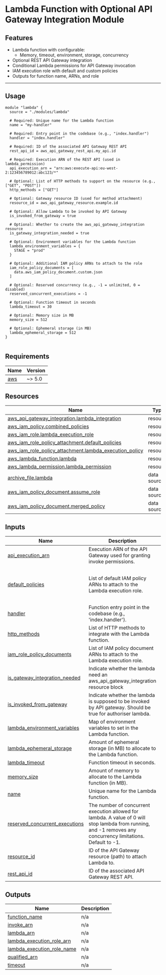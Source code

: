 # Lambda Function with Optional API Gateway Integration Module

## Features

- Lambda function with configurable:
  - Memory, timeout, environment, storage, concurrency
- Optional REST API Gateway integration
- Conditional Lambda permissions for API Gateway invocation
- IAM execution role with default and custom policies
- Outputs for function name, ARNs, and role

---

## Usage

```hcl
module "lambda" {
  source = "./modules/lambda"

  # Required: Unique name for the Lambda function
  name = "my-handler"

  # Required: Entry point in the codebase (e.g., "index.handler")
  handler = "index.handler"

  # Required: ID of the associated API Gateway REST API
  rest_api_id = aws_api_gateway_rest_api.my_api.id

  # Required: Execution ARN of the REST API (used in lambda_permission)
  api_execution_arn = "arn:aws:execute-api:eu-west-2:123456789012:abc123/*"

  # Optional: List of HTTP methods to support on the resource (e.g., ["GET", "POST"])
  http_methods = ["GET"]

  # Optional: Gateway resource ID (used for method attachment)
  resource_id = aws_api_gateway_resource.example.id

  # Optional: Allow Lambda to be invoked by API Gateway
  is_invoked_from_gateway = true

  # Optional: Whether to create the aws_api_gateway_integration resource
  is_gateway_integration_needed = true

  # Optional: Environment variables for the Lambda function
  lambda_environment_variables = {
    STAGE = "prod"
  }

  # Optional: Additional IAM policy ARNs to attach to the role
  iam_role_policy_documents = [
    data.aws_iam_policy_document.custom.json
  ]

  # Optional: Reserved concurrency (e.g., -1 = unlimited, 0 = disabled)
  reserved_concurrent_executions = -1

  # Optional: Function timeout in seconds
  lambda_timeout = 30

  # Optional: Memory size in MB
  memory_size = 512

  # Optional: Ephemeral storage (in MB)
  lambda_ephemeral_storage = 512
}


```

<!-- BEGIN_TF_DOCS -->
## Requirements

| Name | Version |
|------|---------|
| <a name="requirement_aws"></a> [aws](#requirement\_aws) | ~> 5.0 |
## Resources

| Name | Type |
|------|------|
| [aws_api_gateway_integration.lambda_integration](https://registry.terraform.io/providers/hashicorp/aws/latest/docs/resources/api_gateway_integration) | resource |
| [aws_iam_policy.combined_policies](https://registry.terraform.io/providers/hashicorp/aws/latest/docs/resources/iam_policy) | resource |
| [aws_iam_role.lambda_execution_role](https://registry.terraform.io/providers/hashicorp/aws/latest/docs/resources/iam_role) | resource |
| [aws_iam_role_policy_attachment.default_policies](https://registry.terraform.io/providers/hashicorp/aws/latest/docs/resources/iam_role_policy_attachment) | resource |
| [aws_iam_role_policy_attachment.lambda_execution_policy](https://registry.terraform.io/providers/hashicorp/aws/latest/docs/resources/iam_role_policy_attachment) | resource |
| [aws_lambda_function.lambda](https://registry.terraform.io/providers/hashicorp/aws/latest/docs/resources/lambda_function) | resource |
| [aws_lambda_permission.lambda_permission](https://registry.terraform.io/providers/hashicorp/aws/latest/docs/resources/lambda_permission) | resource |
| [archive_file.lambda](https://registry.terraform.io/providers/hashicorp/archive/latest/docs/data-sources/file) | data source |
| [aws_iam_policy_document.assume_role](https://registry.terraform.io/providers/hashicorp/aws/latest/docs/data-sources/iam_policy_document) | data source |
| [aws_iam_policy_document.merged_policy](https://registry.terraform.io/providers/hashicorp/aws/latest/docs/data-sources/iam_policy_document) | data source |
## Inputs

| Name | Description | Type | Default | Required |
|------|-------------|------|---------|:--------:|
| <a name="input_api_execution_arn"></a> [api\_execution\_arn](#input\_api\_execution\_arn) | Execution ARN of the API Gateway used for granting invoke permissions. | `string` | `""` | no |
| <a name="input_default_policies"></a> [default\_policies](#input\_default\_policies) | List of default IAM policy ARNs to attach to the Lambda execution role. | `list(string)` | <pre>[<br/>  "arn:aws:iam::aws:policy/service-role/AWSLambdaBasicExecutionRole",<br/>  "arn:aws:iam::aws:policy/CloudWatchLambdaInsightsExecutionRolePolicy"<br/>]</pre> | no |
| <a name="input_handler"></a> [handler](#input\_handler) | Function entry point in the codebase (e.g., 'index.handler'). | `string` | n/a | yes |
| <a name="input_http_methods"></a> [http\_methods](#input\_http\_methods) | List of HTTP methods to integrate with the Lambda function. | `list(string)` | `[]` | no |
| <a name="input_iam_role_policy_documents"></a> [iam\_role\_policy\_documents](#input\_iam\_role\_policy\_documents) | List of IAM policy document ARNs to attach to the Lambda execution role. | `list(string)` | `[]` | no |
| <a name="input_is_gateway_integration_needed"></a> [is\_gateway\_integration\_needed](#input\_is\_gateway\_integration\_needed) | Indicate whether the lambda need an aws\_api\_gateway\_integration resource block | `bool` | `true` | no |
| <a name="input_is_invoked_from_gateway"></a> [is\_invoked\_from\_gateway](#input\_is\_invoked\_from\_gateway) | Indicate whether the lambda is supposed to be invoked by API gateway. Should be true for authoriser lambda. | `bool` | `true` | no |
| <a name="input_lambda_environment_variables"></a> [lambda\_environment\_variables](#input\_lambda\_environment\_variables) | Map of environment variables to set in the Lambda function. | `map(string)` | `{}` | no |
| <a name="input_lambda_ephemeral_storage"></a> [lambda\_ephemeral\_storage](#input\_lambda\_ephemeral\_storage) | Amount of ephemeral storage (in MB) to allocate to the Lambda function. | `number` | `512` | no |
| <a name="input_lambda_timeout"></a> [lambda\_timeout](#input\_lambda\_timeout) | Function timeout in seconds. | `number` | `30` | no |
| <a name="input_memory_size"></a> [memory\_size](#input\_memory\_size) | Amount of memory to allocate to the Lambda function (in MB). | `number` | `512` | no |
| <a name="input_name"></a> [name](#input\_name) | Unique name for the Lambda function. | `string` | n/a | yes |
| <a name="input_reserved_concurrent_executions"></a> [reserved\_concurrent\_executions](#input\_reserved\_concurrent\_executions) | The number of concurrent execution allowed for lambda. A value of 0 will stop lambda from running, and -1 removes any concurrency limitations. Default to -1. | `number` | `-1` | no |
| <a name="input_resource_id"></a> [resource\_id](#input\_resource\_id) | ID of the API Gateway resource (path) to attach Lambda to. | `string` | `""` | no |
| <a name="input_rest_api_id"></a> [rest\_api\_id](#input\_rest\_api\_id) | ID of the associated API Gateway REST API. | `string` | `""` | no |
## Outputs

| Name | Description |
|------|-------------|
| <a name="output_function_name"></a> [function\_name](#output\_function\_name) | n/a |
| <a name="output_invoke_arn"></a> [invoke\_arn](#output\_invoke\_arn) | n/a |
| <a name="output_lambda_arn"></a> [lambda\_arn](#output\_lambda\_arn) | n/a |
| <a name="output_lambda_execution_role_arn"></a> [lambda\_execution\_role\_arn](#output\_lambda\_execution\_role\_arn) | n/a |
| <a name="output_lambda_execution_role_name"></a> [lambda\_execution\_role\_name](#output\_lambda\_execution\_role\_name) | n/a |
| <a name="output_qualified_arn"></a> [qualified\_arn](#output\_qualified\_arn) | n/a |
| <a name="output_timeout"></a> [timeout](#output\_timeout) | n/a |
<!-- END_TF_DOCS -->
